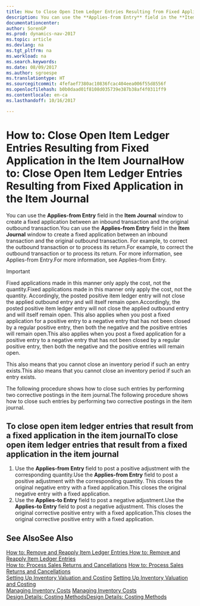 ```yaml
---
title: How to Close Open Item Ledger Entries Resulting from Fixed Application in the Item Journal
description: You can use the **Applies-from Entry** field in the **Item Journal** window to create a fixed application between an inbound transaction and the original outbound transaction. For example, to correct the outbound transaction or to process its return.
documentationcenter: 
author: SorenGP
ms.prod: dynamics-nav-2017
ms.topic: article
ms.devlang: na
ms.tgt_pltfrm: na
ms.workload: na
ms.search.keywords: 
ms.date: 08/09/2017
ms.author: sgroespe
ms.translationtype: HT
ms.sourcegitcommit: 4fefaef7380ac10836fcac404eea006f55d8556f
ms.openlocfilehash: b0b0daad01f8108d035739e387b38af4f0311ff9
ms.contentlocale: en-ca
ms.lasthandoff: 10/16/2017

---
```

# <a name="how-to-close-open-item-ledger-entries-resulting-from-fixed-application-in-the-item-journal"></a><span data-ttu-id="1d329-104">How to: Close Open Item Ledger Entries Resulting from Fixed Application in the Item Journal</span><span class="sxs-lookup"><span data-stu-id="1d329-104">How to: Close Open Item Ledger Entries Resulting from Fixed Application in the Item Journal</span></span>
<span data-ttu-id="1d329-105">You can use the **Applies-from Entry** field in the **Item Journal** window to create a fixed application between an inbound transaction and the original outbound transaction.</span><span class="sxs-lookup"><span data-stu-id="1d329-105">You can use the **Applies-from Entry** field in the **Item Journal** window to create a fixed application between an inbound transaction and the original outbound transaction.</span></span> <span data-ttu-id="1d329-106">For example, to correct the outbound transaction or to process its return.</span><span class="sxs-lookup"><span data-stu-id="1d329-106">For example, to correct the outbound transaction or to process its return.</span></span> <span data-ttu-id="1d329-107">For more information, see Applies-from Entry.</span><span class="sxs-lookup"><span data-stu-id="1d329-107">For more information, see Applies-from Entry.</span></span>  

> [!IMPORTANT]  
>  <span data-ttu-id="1d329-108">Fixed applications made in this manner only apply the cost, not the quantity.</span><span class="sxs-lookup"><span data-stu-id="1d329-108">Fixed applications made in this manner only apply the cost, not the quantity.</span></span> <span data-ttu-id="1d329-109">Accordingly, the posted positive item ledger entry will not close the applied outbound entry and will itself remain open.</span><span class="sxs-lookup"><span data-stu-id="1d329-109">Accordingly, the posted positive item ledger entry will not close the applied outbound entry and will itself remain open.</span></span> <span data-ttu-id="1d329-110">This also applies when you post a fixed application for a positive entry to a negative entry that has not been closed by a regular positive entry, then both the negative and the positive entries will remain open.</span><span class="sxs-lookup"><span data-stu-id="1d329-110">This also applies when you post a fixed application for a positive entry to a negative entry that has not been closed by a regular positive entry, then both the negative and the positive entries will remain open.</span></span>  
>   
>  <span data-ttu-id="1d329-111">This also means that you cannot close an inventory period if such an entry exists.</span><span class="sxs-lookup"><span data-stu-id="1d329-111">This also means that you cannot close an inventory period if such an entry exists.</span></span>  

<span data-ttu-id="1d329-112">The following procedure shows how to close such entries by performing two corrective postings in the item journal.</span><span class="sxs-lookup"><span data-stu-id="1d329-112">The following procedure shows how to close such entries by performing two corrective postings in the item journal.</span></span>  

## <a name="to-close-open-item-ledger-entries-that-result-from-a-fixed-application-in-the-item-journal"></a><span data-ttu-id="1d329-113">To close open item ledger entries that result from a fixed application in the item journal</span><span class="sxs-lookup"><span data-stu-id="1d329-113">To close open item ledger entries that result from a fixed application in the item journal</span></span>  

1.  <span data-ttu-id="1d329-114">Use the **Applies-from Entry** field to post a positive adjustment with the corresponding quantity.</span><span class="sxs-lookup"><span data-stu-id="1d329-114">Use the **Applies-from Entry** field to post a positive adjustment with the corresponding quantity.</span></span> <span data-ttu-id="1d329-115">This closes the original negative entry with a fixed application.</span><span class="sxs-lookup"><span data-stu-id="1d329-115">This closes the original negative entry with a fixed application.</span></span>  
2.  <span data-ttu-id="1d329-116">Use the **Applies-to Entry** field to post a negative adjustment.</span><span class="sxs-lookup"><span data-stu-id="1d329-116">Use the **Applies-to Entry** field to post a negative adjustment.</span></span> <span data-ttu-id="1d329-117">This closes the original corrective positive entry with a fixed application.</span><span class="sxs-lookup"><span data-stu-id="1d329-117">This closes the original corrective positive entry with a fixed application.</span></span>  

## <a name="see-also"></a><span data-ttu-id="1d329-118">See Also</span><span class="sxs-lookup"><span data-stu-id="1d329-118">See Also</span></span>  
[<span data-ttu-id="1d329-119"> How to: Remove and Reapply Item Ledger Entries</span><span class="sxs-lookup"><span data-stu-id="1d329-119"> How to: Remove and Reapply Item Ledger Entries</span></span>](finance-how-to-remove-and-reapply-item-entries.md)  
 <span data-ttu-id="1d329-120">[How to: Process Sales Returns and Cancellations](sales-how-process-sales-returns-cancellations.md) </span><span class="sxs-lookup"><span data-stu-id="1d329-120">[How to: Process Sales Returns and Cancellations](sales-how-process-sales-returns-cancellations.md) </span></span>  
 <span data-ttu-id="1d329-121">[Setting Up Inventory Valuation and Costing](finance-set-up-inventory-valuation-and-costing.md) </span><span class="sxs-lookup"><span data-stu-id="1d329-121">[Setting Up Inventory Valuation and Costing](finance-set-up-inventory-valuation-and-costing.md) </span></span>  
 <span data-ttu-id="1d329-122">[Managing Inventory Costs](finance-manage-inventory-costs.md) </span><span class="sxs-lookup"><span data-stu-id="1d329-122">[Managing Inventory Costs](finance-manage-inventory-costs.md) </span></span>  
 [<span data-ttu-id="1d329-123">Design Details: Costing Methods</span><span class="sxs-lookup"><span data-stu-id="1d329-123">Design Details: Costing Methods</span></span>](design-details-costing-methods.md)

